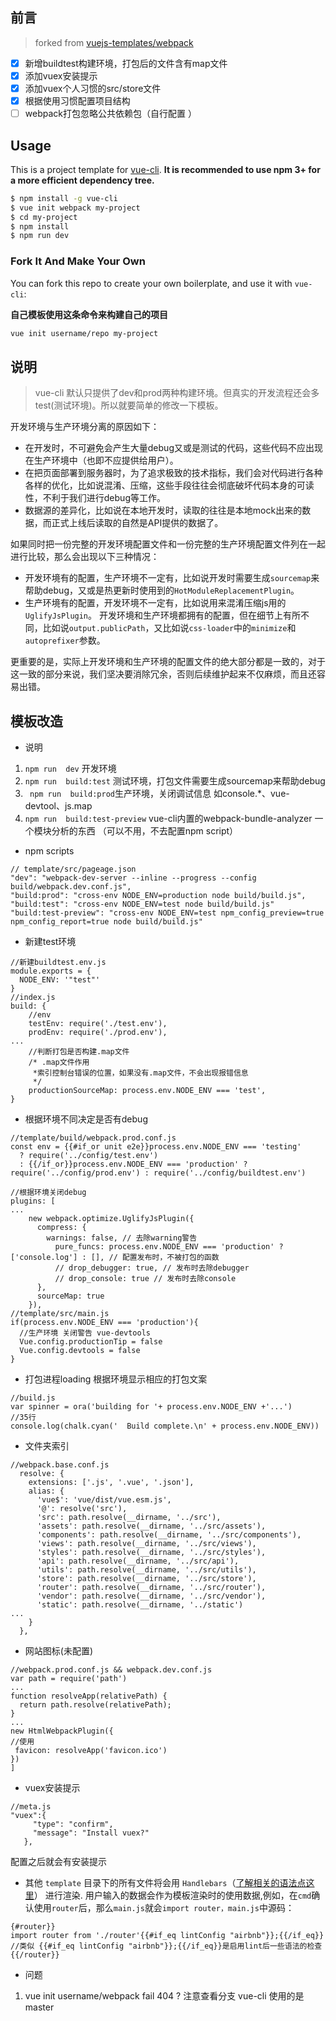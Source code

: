 ## 前言
> forked from [vuejs-templates/webpack](https://github.com/vuejs-templates/webpack)

- [x] 新增buildtest构建环境，打包后的文件含有map文件
- [x] 添加vuex安装提示
- [x] 添加vuex个人习惯的src/store文件
- [x] 根据使用习惯配置项目结构
- [ ] webpack打包忽略公共依赖包（自行配置 ）
## Usage

This is a project template for [vue-cli](https://github.com/vuejs/vue-cli). **It is recommended to use npm 3+ for a more efficient dependency tree.**

``` bash
$ npm install -g vue-cli
$ vue init webpack my-project
$ cd my-project
$ npm install
$ npm run dev
```
### Fork It And Make Your Own

You can fork this repo to create your own boilerplate, and use it with `vue-cli`:

**自己模板使用这条命令来构建自己的项目**
``` bash
vue init username/repo my-project
```
## 说明

> vue-cli 默认只提供了dev和prod两种构建环境。但真实的开发流程还会多test(测试环境)。所以就要简单的修改一下模板。

开发环境与生产环境分离的原因如下：

- 在开发时，不可避免会产生大量debug又或是测试的代码，这些代码不应出现在生产环境中（也即不应提供给用户）。
- 在把页面部署到服务器时，为了追求极致的技术指标，我们会对代码进行各种各样的优化，比如说混淆、压缩，这些手段往往会彻底破坏代码本身的可读性，不利于我们进行debug等工作。
- 数据源的差异化，比如说在本地开发时，读取的往往是本地mock出来的数据，而正式上线后读取的自然是API提供的数据了。

如果同时把一份完整的开发环境配置文件和一份完整的生产环境配置文件列在一起进行比较，那么会出现以下三种情况：

- 开发环境有的配置，生产环境不一定有，比如说开发时需要生成`sourcemap`来帮助debug，又或是热更新时使用到的`HotModuleReplacementPlugin`。
- 生产环境有的配置，开发环境不一定有，比如说用来混淆压缩js用的`UglifyJsPlugin`。
开发环境和生产环境都拥有的配置，但在细节上有所不同，比如说`output.publicPath`，又比如说`css-loader`中的`minimize`和`autoprefixer`参数。

更重要的是，实际上开发环境和生产环境的配置文件的绝大部分都是一致的，对于这一致的部分来说，我们坚决要消除冗余，否则后续维护起来不仅麻烦，而且还容易出错。

## 模板改造

- 说明
1. `npm run  dev`         开发环境
 2. `npm run  build:test` 测试环境，打包文件需要生成sourcemap来帮助debug
 3. ` npm run  build:prod`生产环境，关闭调试信息 如console.*、vue-devtool、js.map
 4. `npm run  build:test-preview` vue-cli内置的webpack-bundle-analyzer 一个模块分析的东西 （可以不用，不去配置npm script）
-  npm scripts
```
// template/src/pageage.json
"dev": "webpack-dev-server --inline --progress --config build/webpack.dev.conf.js",
"build:prod": "cross-env NODE_ENV=production node build/build.js",
"build:test": "cross-env NODE_ENV=test node build/build.js"
"build:test-preview": "cross-env NODE_ENV=test npm_config_preview=true  npm_config_report=true node build/build.js"
```
- 新建test环境
```
//新建buildtest.env.js
module.exports = {
  NODE_ENV: '"test"'
}
//index.js
build: {
    //env
    testEnv: require('./test.env'),
    prodEnv: require('./prod.env'),
...
    //判断打包是否构建.map文件
    /* .map文件作用
     *索引控制台错误的位置，如果没有.map文件，不会出现报错信息
     */
    productionSourceMap: process.env.NODE_ENV === 'test',
}
```
- 根据环境不同决定是否有debug
```
//template/build/webpack.prod.conf.js
const env = {{#if_or unit e2e}}process.env.NODE_ENV === 'testing'
  ? require('../config/test.env')
  : {{/if_or}}process.env.NODE_ENV === 'production' ? require('../config/prod.env') : require('../config/buildtest.env')

//根据环境关闭debug
plugins: [
...
    new webpack.optimize.UglifyJsPlugin({
      compress: {
        warnings: false, // 去除warning警告
          pure_funcs: process.env.NODE_ENV === 'production' ? ['console.log'] : [], // 配置发布时，不被打包的函数
          // drop_debugger: true, // 发布时去除debugger
          // drop_console: true // 发布时去除console
      },
      sourceMap: true
    }),
//template/src/main.js
if(process.env.NODE_ENV === 'production'){
  //生产环境 关闭警告 vue-devtools
  Vue.config.productionTip = false
  Vue.config.devtools = false
}
```
- 打包进程loading 根据环境显示相应的打包文案
```
//build.js
var spinner = ora('building for '+ process.env.NODE_ENV +'...')
//35行
console.log(chalk.cyan('  Build complete.\n' + process.env.NODE_ENV))
```
- 文件夹索引
```
//webpack.base.conf.js
  resolve: {
    extensions: ['.js', '.vue', '.json'],
    alias: {
      'vue$': 'vue/dist/vue.esm.js',
      '@': resolve('src'),
      'src': path.resolve(__dirname, '../src'),
      'assets': path.resolve(__dirname, '../src/assets'),
      'components': path.resolve(__dirname, '../src/components'),
      'views': path.resolve(__dirname, '../src/views'),
      'styles': path.resolve(__dirname, '../src/styles'),
      'api': path.resolve(__dirname, '../src/api'),
      'utils': path.resolve(__dirname, '../src/utils'),
      'store': path.resolve(__dirname, '../src/store'),
      'router': path.resolve(__dirname, '../src/router'),
      'vendor': path.resolve(__dirname, '../src/vendor'),
      'static': path.resolve(__dirname, '../static')
...
    }
  },
```
- 网站图标(未配置)
```
//webpack.prod.conf.js && webpack.dev.conf.js
var path = require('path')
...
function resolveApp(relativePath) {
  return path.resolve(relativePath);
}
...
new HtmlWebpackPlugin({
//使用
 favicon: resolveApp('favicon.ico')
})
]
```
- vuex安装提示
 ```
//meta.js
 "vuex":{
      "type": "confirm",
      "message": "Install vuex?"
    },
```
配置之后就会有安装提示
- 其他
`template` 目录下的所有文件将会用 `Handlebars`（[了解相关的语法点这里](http://handlebarsjs.com/)） 进行渲染. 用户输入的数据会作为模板渲染时的使用数据,例如，在`cmd`确认使用`router`后，那么`main.js`就会`import router，main.js`中源码：
```
{#router}}
import router from './router'{{#if_eq lintConfig "airbnb"}};{{/if_eq}}
//类似 {{#if_eq lintConfig "airbnb"}};{{/if_eq}}是启用lint后一些语法的检查
{{/router}}
```

- 问题
1. vue  init username/webpack <project> fail 404 ?
注意查看分支 vue-cli 使用的是master
